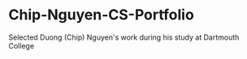 # Chip-Nguyen-CS-Portfolio
Selected Duong (Chip) Nguyen's work during his study at Dartmouth College
